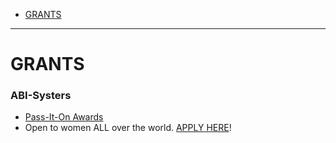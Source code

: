 
+ [GRANTS](#grants)
   
----

# GRANTS

### ABI-Systers
+ [Pass-It-On Awards](http://anitaborg.org/awards-grants/pass-it-on-awards-program/) 
+ Open to women ALL over the world. [APPLY HERE](http://systers.submittable.com/submit)!

